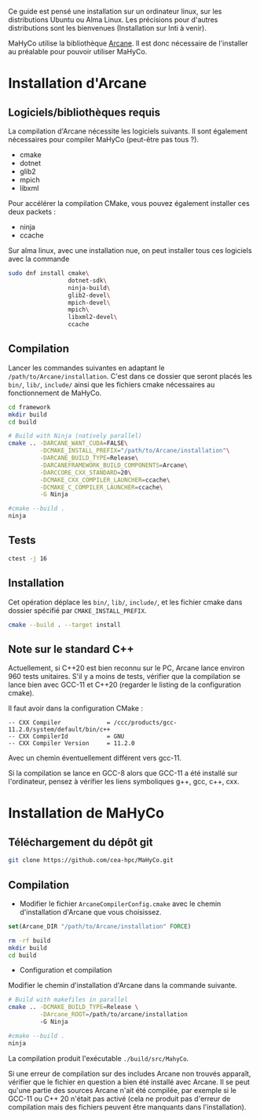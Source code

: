 Ce guide est pensé une installation sur un ordinateur linux, sur les distributions Ubuntu ou Alma Linux.
Les précisions pour d'autres distributions sont les bienvenues (Installation sur Inti à venir).

MaHyCo utilise la bibliothèque [Arcane](http://github.com/arcane-framework/framework). Il est donc nécessaire de l'installer au préalable pour pouvoir utiliser MaHyCo.

# Installation d'Arcane


## Logiciels/bibliothèques requis

La compilation d'Arcane nécessite les logiciels suivants. Il sont également nécessaires pour compiler MaHyCo (peut-être pas tous ?).

* cmake
* dotnet
* glib2
* mpich
* libxml

Pour accélérer la compilation CMake, vous pouvez également installer ces deux packets :

* ninja
* ccache

Sur alma linux, avec une installation nue, on peut installer tous ces logiciels avec la commande

```bash
sudo dnf install cmake\
                 dotnet-sdk\
                 ninja-build\
                 glib2-devel\
                 mpich-devel\
                 mpich\
                 libxml2-devel\
                 ccache
```

## Compilation

Lancer les commandes suivantes en adaptant le `/path/to/Arcane/installation`.
C'est dans ce dossier que seront placés les `bin/`, `lib/`, `include/` ainsi que les
fichiers cmake nécessaires au fonctionnement de MaHyCo.

```sh
cd framework
mkdir build
cd build
```


```bash
# Build with Ninja (natively parallel)
cmake .. -DARCANE_WANT_CUDA=FALSE\
         -DCMAKE_INSTALL_PREFIX="/path/to/Arcane/installation"\
         -DARCANE_BUILD_TYPE=Release\
         -DARCANEFRAMEWORK_BUILD_COMPONENTS=Arcane\
         -DARCCORE_CXX_STANDARD=20\
         -DCMAKE_CXX_COMPILER_LAUNCHER=ccache\
         -DCMAKE_C_COMPILER_LAUNCHER=ccache\
         -G Ninja

#cmake --build .
ninja
```

## Tests

```bash
ctest -j 16
```

## Installation

Cet opération déplace les `bin/`, `lib/`, `include/`, et les fichier cmake dans dossier
spécifié par `CMAKE_INSTALL_PREFIX`.

```bash
cmake --build . --target install
```

## Note sur le standard C++

Actuellement, si C++20 est bien reconnu sur le PC, Arcane lance environ 960 tests unitaires. S'il y a moins de tests, vérifier que la compilation se lance bien avec GCC-11 et C++20 (regarder le listing de la configuration cmake).

Il faut avoir dans la configuration CMake :

```
-- CXX Compiler             = /ccc/products/gcc-11.2.0/system/default/bin/c++
-- CXX CompilerId           = GNU
-- CXX Compiler Version     = 11.2.0
```
Avec un chemin éventuellement différent vers gcc-11.

Si la compilation se lance en GCC-8 alors que GCC-11 a été installé sur l'ordinateur, pensez à vérifier les liens symboliques g++, gcc, c++, cxx.


# Installation de MaHyCo


## Téléchargement du dépôt git

```bash
git clone https://github.com/cea-hpc/MaHyCo.git
```

## Compilation

- Modifier le fichier `ArcaneCompilerConfig.cmake` avec le chemin d'installation d'Arcane que vous choisissez.

```cmake
set(Arcane_DIR "/path/to/Arcane/installation" FORCE)
```

```bash
rm -rf build
mkdir build
cd build
```

- Configuration et compilation

Modifier le chemin d'installation d'Arcane dans la commande suivante.

```bash
# Build with makefiles in parallel
cmake .. -DCMAKE_BUILD_TYPE=Release \
         -DArcane_ROOT=/path/to/arcane/installation
         -G Ninja

#cmake --build .
ninja
```

La compilation produit l'exécutable `./build/src/MahyCo`.

Si une erreur de compilation sur des includes Arcane non trouvés apparaît, vérifier que le fichier en question a bien été installé avec Arcane. Il se peut qu'une partie des sources Arcane n'ait été compilée, par exemple si le GCC-11 ou C++ 20 n'était pas activé (cela ne produit pas d'erreur de compilation mais des fichiers peuvent être manquants dans l'installation).

